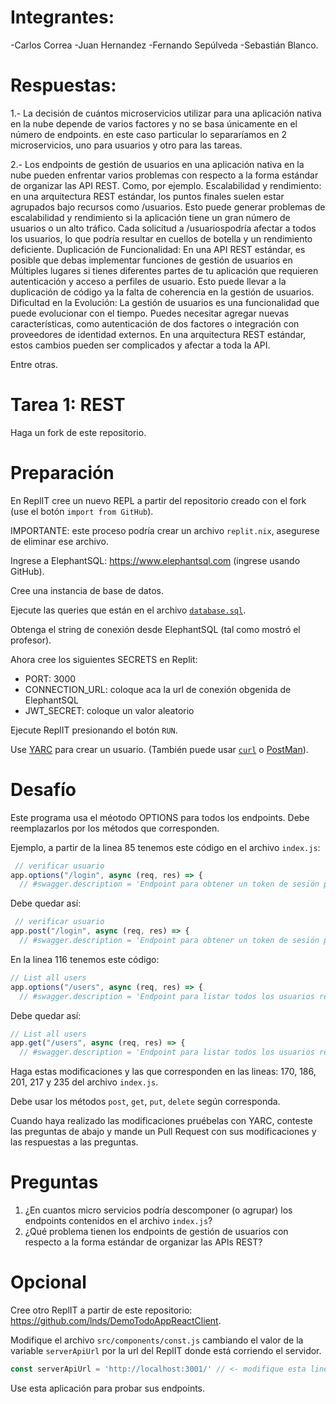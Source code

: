 # Integrantes:
-Carlos Correa
-Juan Hernandez
-Fernando Sepúlveda
-Sebastián Blanco.

# Respuestas:
1.- La decisión de cuántos microservicios utilizar para una aplicación nativa en la nube depende de varios factores y no se basa únicamente en el número de endpoints. en este caso particular lo separaríamos en 2 microservicios, uno para usuarios y otro para las tareas.

2.- Los endpoints de gestión de usuarios en una aplicación nativa en la nube pueden enfrentar varios problemas con respecto a la forma estándar de organizar las API REST. Como, por ejemplo.
Escalabilidad y rendimiento: en una arquitectura REST estándar, los puntos finales suelen estar agrupados bajo recursos como /usuarios. Esto puede generar problemas de escalabilidad y rendimiento si la aplicación tiene un gran número de usuarios o un alto tráfico. Cada solicitud a /usuariospodría afectar a todos los usuarios, lo que podría resultar en cuellos de botella y un rendimiento deficiente.
Duplicación de Funcionalidad: En una API REST estándar, es posible que debas implementar funciones de gestión de usuarios en Múltiples lugares si tienes diferentes partes de tu aplicación que requieren autenticación y acceso a perfiles de usuario. Esto puede llevar a la duplicación de código ya la falta de coherencia en la gestión de usuarios.
Dificultad en la Evolución: La gestión de usuarios es una funcionalidad que puede evolucionar con el tiempo. Puedes necesitar agregar nuevas características, como autenticación de dos factores o integración con proveedores de identidad externos. En una arquitectura REST estándar, estos cambios pueden ser complicados y afectar a toda la API.

Entre otras.

# Tarea 1: REST

Haga un fork de este repositorio.

# Preparación

En ReplIT cree un nuevo REPL a partir del repositorio creado con el fork (use el botón `import from GitHub`).

IMPORTANTE: este proceso podría crear un archivo `replit.nix`, asegurese de eliminar ese archivo.

Ingrese a ElephantSQL: https://www.elephantsql.com (ingrese usando GitHub).

Cree una instancia de base de datos.

Ejecute las queries que están en el archivo [`database.sql`](database.sql).

Obtenga el string de conexión desde ElephantSQL (tal como mostró el profesor).

Ahora cree los siguientes SECRETS en Replit:

  - PORT: 3000
  - CONNECTION_URL: coloque aca la url de conexión obgenida de ElephantSQL
  - JWT_SECRET: coloque un valor aleatorio


Ejecute ReplIT presionando el botón `RUN`.


Use [YARC](https://chrome.google.com/webstore/search/yarc) para crear un usuario.
 (También puede usar [`curl`](https://curl.se/)  o [PostMan](https://www.postman.com/)).

# Desafío

Este programa usa el méotodo OPTIONS para todos los endpoints. Debe reemplazarlos por los métodos que corresponden.

Ejemplo, a partir de la linea 85 tenemos este código en el archivo `index.js`:

```javascript
 // verificar usuario
app.options("/login", async (req, res) => {
  // #swagger.description = 'Endpoint para obtener un token de sesión para el usuario'
```

Debe quedar así:

```javascript
 // verificar usuario
app.post("/login", async (req, res) => {
  // #swagger.description = 'Endpoint para obtener un token de sesión para el usuario'
```

En la linea 116 tenemos este código:

```javascript
// List all users
app.options("/users", async (req, res) => {
  // #swagger.description = 'Endpoint para listar todos los usuarios registrados en el sistema'
```

Debe quedar así:

```javascript
// List all users
app.get("/users", async (req, res) => {
  // #swagger.description = 'Endpoint para listar todos los usuarios registrados en el sistema'
```

Haga estas modificaciones y las que corresponden en las lineas: 170, 186, 201, 217 y 235 del archivo `index.js`. 

Debe usar los métodos `post`, `get`, `put`, `delete` según corresponda.

Cuando haya realizado las modificaciones pruébelas con YARC, conteste las preguntas de abajo y mande un Pull Request con sus modificaciones y las respuestas a las preguntas.

# Preguntas

1. ¿En cuantos micro servicios podría descomponer (o agrupar) los endpoints contenidos en el archivo `index.js`?
2. ¿Qué problema tienen los endpoints de gestión de usuarios con respecto a la forma estándar de organizar las APIs REST?

   
# Opcional

Cree otro ReplIT a partir de este repositorio: https://github.com/lnds/DemoTodoAppReactClient.

Modifique el archivo `src/components/const.js` cambiando el valor de la variable `serverApiUrl` por la url del ReplIT donde está corriendo el servidor.

```javascript
const serverApiUrl = 'http://localhost:3001/' // <- modifique esta linea
```

Use esta aplicación para probar sus endpoints.
